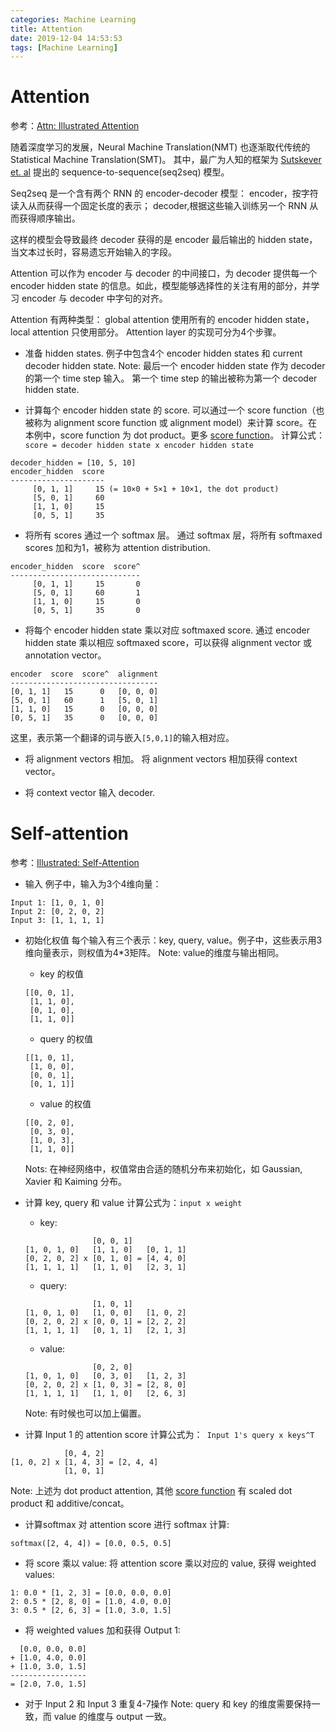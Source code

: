 ```yaml
---
categories: Machine Learning
title: Attention
date: 2019-12-04 14:53:53
tags: [Machine Learning]
---
```

# Attention
参考：[Attn: Illustrated Attention](https://towardsdatascience.com/attn-illustrated-attention-5ec4ad276ee3)

随着深度学习的发展，Neural Machine Translation(NMT) 也逐渐取代传统的 Statistical Machine Translation(SMT)。 其中，最广为人知的框架为 [Sutskever et. al](https://arxiv.org/abs/1409.3215) 提出的 sequence-to-sequence(seq2seq) 模型。

Seq2seq 是一个含有两个 RNN 的 encoder-decoder 模型： encoder，按字符读入从而获得一个固定长度的表示； decoder,根据这些输入训练另一个 RNN 从而获得顺序输出。

这样的模型会导致最终 decoder 获得的是 encoder 最后输出的 hidden state，当文本过长时，容易遗忘开始输入的字段。

Attention 可以作为 encoder 与 decoder 的中间接口，为 decoder 提供每一个 encoder hidden state 的信息。如此，模型能够选择性的关注有用的部分，并学习 encoder 与 decoder 中字句的对齐。

Attention 有两种类型： global attention 使用所有的 encoder hidden state，local attention 只使用部分。 Attention layer 的实现可分为4个步骤。

- 准备 hidden states.
例子中包含4个 encoder hidden states 和 current decoder hidden state.
Note: 最后一个 encoder hidden state 作为 decoder 的第一个 time step 输入。 第一个 time step 的输出被称为第一个 decoder hidden state.

- 计算每个 encoder hidden state 的 score.
可以通过一个 score function（也被称为 alignment score function 或 alignment model）来计算 score。在本例中，score function 为 dot product。更多 [score function](https://towardsdatascience.com/attn-illustrated-attention-5ec4ad276ee3#ba24)。
计算公式：`score = decoder hidden state x encoder hidden state`
```
decoder_hidden = [10, 5, 10]
encoder_hidden  score
---------------------
     [0, 1, 1]     15 (= 10×0 + 5×1 + 10×1, the dot product)
     [5, 0, 1]     60
     [1, 1, 0]     15
     [0, 5, 1]     35
```

- 将所有 scores 通过一个 softmax 层。
通过 softmax 层，将所有 softmaxed scores 加和为1，被称为 attention distribution.
```
encoder_hidden  score  score^
-----------------------------
     [0, 1, 1]     15       0
     [5, 0, 1]     60       1
     [1, 1, 0]     15       0
     [0, 5, 1]     35       0
```

- 将每个 encoder hidden state 乘以对应 softmaxed score.
通过 encoder hidden state 乘以相应 softmaxed score，可以获得 alignment vector 或 annotation vector。
```
encoder  score  score^  alignment
---------------------------------
[0, 1, 1]   15      0   [0, 0, 0]
[5, 0, 1]   60      1   [5, 0, 1]
[1, 1, 0]   15      0   [0, 0, 0]
[0, 5, 1]   35      0   [0, 0, 0]
```
这里，表示第一个翻译的词与嵌入`[5,0,1]`的输入相对应。

- 将 alignment vectors 相加。
将 alignment vectors 相加获得 context vector。

- 将 context vector 输入 decoder.


# Self-attention
参考：[Illustrated: Self-Attention](https://towardsdatascience.com/illustrated-self-attention-2d627e33b20a)
- 输入
例子中，输入为3个4维向量：
```
Input 1: [1, 0, 1, 0] 
Input 2: [0, 2, 0, 2]
Input 3: [1, 1, 1, 1]
```

- 初始化权值
每个输入有三个表示：key, query, value。例子中，这些表示用3维向量表示，则权值为4\*3矩阵。
Note: value的维度与输出相同。
  - key 的权值
  ```
  [[0, 0, 1],
   [1, 1, 0],
   [0, 1, 0],
   [1, 1, 0]]
  ```
  - query 的权值
  ```
  [[1, 0, 1],
   [1, 0, 0],
   [0, 0, 1],
   [0, 1, 1]]
  ```
  - value 的权值
  ```
  [[0, 2, 0],
   [0, 3, 0],
   [1, 0, 3],
   [1, 1, 0]]
  ```
  Nots: 在神经网络中，权值常由合适的随机分布来初始化，如 Gaussian, Xavier 和 Kaiming 分布。

- 计算 key, query 和 value
计算公式为：`input x weight`
  - key:
  ```
                 [0, 0, 1]
  [1, 0, 1, 0]   [1, 1, 0]   [0, 1, 1]
  [0, 2, 0, 2] x [0, 1, 0] = [4, 4, 0]
  [1, 1, 1, 1]   [1, 1, 0]   [2, 3, 1]
  ```
  - query:
  ```
                 [1, 0, 1]
  [1, 0, 1, 0]   [1, 0, 0]   [1, 0, 2]
  [0, 2, 0, 2] x [0, 0, 1] = [2, 2, 2]
  [1, 1, 1, 1]   [0, 1, 1]   [2, 1, 3]
  ```
  - value:
  ```
                 [0, 2, 0]
  [1, 0, 1, 0]   [0, 3, 0]   [1, 2, 3] 
  [0, 2, 0, 2] x [1, 0, 3] = [2, 8, 0]
  [1, 1, 1, 1]   [1, 1, 0]   [2, 6, 3]
  ```
  Note: 有时候也可以加上偏置。

- 计算 Input 1 的 attention score
计算公式为：` Input 1's query x keys^T`
```
            [0, 4, 2]
[1, 0, 2] x [1, 4, 3] = [2, 4, 4]
            [1, 0, 1]
```
Note: 上述为 dot product attention, 其他 [score function](https://towardsdatascience.com/attn-illustrated-attention-5ec4ad276ee3) 有 scaled dot product 和 additive/concat。

- 计算softmax
对 attention score 进行 softmax 计算:
```
softmax([2, 4, 4]) = [0.0, 0.5, 0.5]
```

- 将 score 乘以 value:
将 attention score 乘以对应的 value, 获得 weighted values:
```
1: 0.0 * [1, 2, 3] = [0.0, 0.0, 0.0]
2: 0.5 * [2, 8, 0] = [1.0, 4.0, 0.0]
3: 0.5 * [2, 6, 3] = [1.0, 3.0, 1.5]
```

- 将 weighted values 加和获得 Output 1:
```
  [0.0, 0.0, 0.0]
+ [1.0, 4.0, 0.0]
+ [1.0, 3.0, 1.5]
-----------------
= [2.0, 7.0, 1.5]
```

- 对于 Input 2 和 Input 3 重复4-7操作
Note: query 和 key 的维度需要保持一致，而 value 的维度与 output 一致。